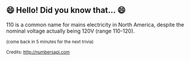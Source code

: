## 😄 Hello! Did you know that... 😄
110 is a common name for mains electricity in North America, despite the nominal voltage actually being 120V (range 110-120).

<sup>(come back in 5 minutes for the next trivia)</sup>


<sup>Credits: http://numbersapi.com</sup>
